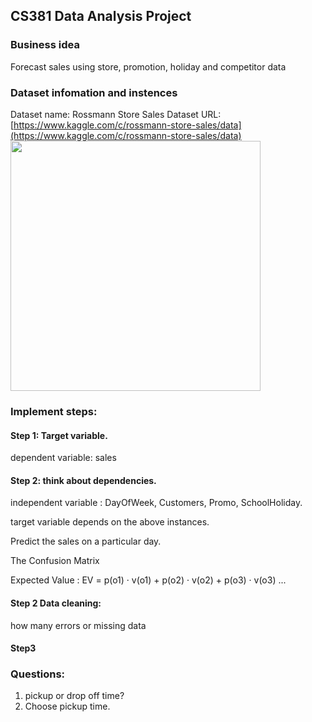 ## CS381 Data Analysis Project

### Business idea
Forecast sales using store, promotion, holiday and competitor data

### Dataset infomation and instences

Dataset name: Rossmann Store Sales
Dataset URL: [https://www.kaggle.com/c/rossmann-store-sales/data](https://www.kaggle.com/c/rossmann-store-sales/data)
<image src="Store1_data_info.png" width="400" />

### Implement steps:
#### Step 1:  Target variable.

dependent variable: sales

#### Step 2:  think about dependencies.

independent variable : DayOfWeek, Customers, Promo, SchoolHoliday.  

target variable depends on the above instances.

Predict the sales on a particular day.

The Confusion Matrix 

Expected Value :
EV = p(o1) · v(o1) + p(o2) · v(o2) + p(o3) · v(o3) ... 
   
#### Step 2 Data cleaning:
how many errors  or missing data

#### Step3

### Questions: 
1. pickup or drop off time?
2. Choose pickup time.

